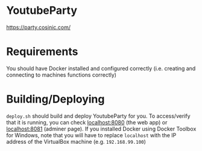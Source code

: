 # YoutubeParty
https://party.cosinic.com/

# Requirements
You should have Docker installed and configured correctly (i.e. creating and connecting to machines functions correctly)

# Building/Deploying
`deploy.sh` should build and deploy YoutubeParty for you. To access/verify that it is running, you can check [localhost:8080](http://localhost:8080) (the web app) or [localhost:8081](http://localhost:8081) (adminer page). If you installed Docker using Docker Toolbox for Windows, note that you will have to replace `localhost` with the IP address of the VirtualBox machine (e.g. `192.168.99.100`)

